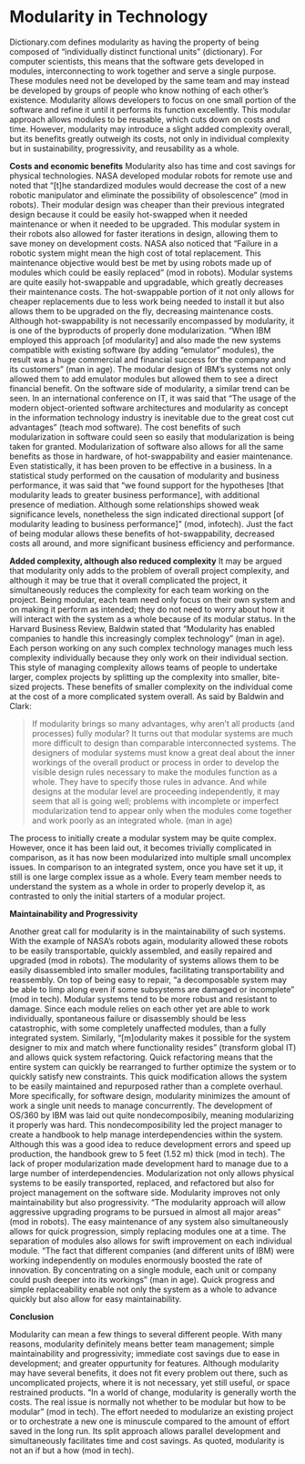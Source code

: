 # Modularity in Technology
Dictionary.com defines modularity as having the property of being composed of “individually distinct functional units” (dictionary). For computer scientists, this means that the software gets developed in modules, interconnecting to work together and serve a single purpose. These modules need not be developed by the same team and may instead be developed by groups of people who know nothing of each other’s existence. Modularity allows developers to focus on one small portion of the software and refine it until it performs its function excellently. This modular approach allows modules to be reusable, which cuts down on costs and time. However, modularity may introduce a slight added complexity overall, but its benefits greatly outweigh its costs, not only in individual complexity but in sustainability, progressivity, and reusability as a whole.

**Costs and economic benefits**
Modularity also has time and cost savings for physical technologies. NASA developed modular robots for remote use and noted that “[t]he standardized modules would decrease the cost of a new robotic manipulator and eliminate the possibility of obsolescence” (mod in robots). Their modular design was cheaper than their previous integrated design because it could be easily hot-swapped when it needed maintenance or when it needed to be upgraded. This modular system in their robots also allowed for faster iterations in design, allowing them to save money on development costs. NASA also noticed that “Failure in a robotic system might mean the high cost of total replacement. This maintenance objective would best be met by using robots made up of modules which could be easily replaced” (mod in robots). Modular systems are quite easily hot-swappable and upgradable, which greatly decreases their maintenance costs. The hot-swappable portion of it not only allows for cheaper replacements due to less work being needed to install it but also allows them to be upgraded on the fly, decreasing maintenance costs. Although hot-swappability is not necessarily encompassed by modularity, it is one of the byproducts of properly done modularization. “When IBM employed this approach [of modularity] and also made the new systems compatible with existing software (by adding “emulator” modules), the result was a huge commercial and financial success for the company and its customers” (man in age). The modular design of IBM’s systems not only allowed them to add emulator modules but allowed them to see a direct financial benefit. On the software side of modularity, a similar trend can be seen. In an international conference on IT, it was said that “The usage of the modern object-oriented software architectures and modularity as concept in the information technology industry is inevitable due to the great cost cut advantages” (teach mod software). The cost benefits of such modularization in software could seen so easily that modularization is being taken for granted. Modularization of software also allows for all the same benefits as those in hardware, of hot-swappability and easier maintenance. Even statistically, it has been proven to be effective in a business. In a statistical study performed on the causation of modularity and business performance, it was said that “we found support for the hypotheses [that modularity leads to greater business performance], with additional presence of mediation. Although some relationships showed weak significance levels, nonetheless the sign indicated directional support [of modularity leading to business performance]” (mod, infotech). Just the fact of being modular allows these benefits of hot-swappability, decreased costs all around, and more significant business efficiency and performance.

**Added complexity, although also reduced complexity**
It may be argued that modularity only adds to the problem of overall project complexity, and although it may be true that it overall complicated the project, it simultaneously reduces the complexity for each team working on the project. Being modular, each team need only focus on their own system and on making it perform as intended; they do not need to worry about how it will interact with the system as a whole because of its modular status. In the Harvard Business Review, Baldwin stated that “Modularity has enabled companies to handle this increasingly complex technology” (man in age). Each person working on any such complex technology manages much less complexity individually because they only work on their individual section. This style of managing complexity allows teams of people to undertake larger, complex projects by splitting up the complexity into smaller, bite-sized projects. These benefits of smaller complexity on the individual come at the cost of a more complicated system overall. As said by Baldwin and Clark:

> If modularity brings so many advantages, why aren’t all products (and processes) fully modular? It turns out that modular systems are much more difficult to design than comparable interconnected systems. The designers of modular systems must know a great deal about the inner workings of the overall product or process in order to develop the visible design rules necessary to make the modules function as a whole. They have to specify those rules in advance. And while designs at the modular level are proceeding independently, it may seem that all is going well; problems with incomplete or imperfect modularization tend to appear only when the modules come together and work poorly as an integrated whole. (man in age)

The process to initially create a modular system may be quite complex. However, once it has been laid out, it becomes trivially complicated in comparison, as it has now been modularized into multiple small uncomplex issues. In comparison to an integrated system, once you have set it up, it still is one large complex issue as a whole. Every team member needs to understand the system as a whole in order to properly develop it, as contrasted to only the initial starters of a modular project.

**Maintainability and Progressivity**

Another great call for modularity is in the maintainability of such systems. With the example of NASA’s robots again, modularity allowed these robots to be easily transportable, quickly assembled, and easily repaired and upgraded (mod in robots). The modularity of systems allows them to be easily disassembled into smaller modules, facilitating transportability and reassembly. On top of being easy to repair, “a decomposable system may be able to limp along even if some subsystems are damaged or incomplete” (mod in tech). Modular systems tend to be more robust and resistant to damage. Since each module relies on each other yet are able to work individually, spontaneous failure or disassembly should be less catastrophic, with some completely unaffected modules, than a fully integrated system. Similarly, “[m]odularity makes it possible for the system designer to mix and match where functionality resides” (transform global IT) and allows quick system refactoring. Quick refactoring means that the entire system can quickly be rearranged to further optimize the system or to quickly satisfy new constraints. This quick modification allows the system to be easily maintained and repurposed rather than a complete overhaul. More specifically, for software design, modularity minimizes the amount of work a single unit needs to manage concurrently. The development of OS/360 by IBM was laid out quite nondecomposibily, meaning modularizing it properly was hard. This nondecomposibility led the project manager to create a handbook to help manage interdependencies within the system. Although this was a good idea to reduce development errors and speed up production, the handbook grew to 5 feet (1.52 m) thick (mod in tech). The lack of proper modularization made development hard to manage due to a large number of interdependencies. Modularization not only allows physical systems to be easily transported, replaced, and refactored but also for project management on the software side. Modularity improves not only maintainability but also progressivity. “The modularity approach will allow aggressive upgrading programs to be pursued in almost all major areas” (mod in robots). The easy maintenance of any system also simultaneously allows for quick progression, simply replacing modules one at a time. The separation of modules also allows for swift improvement on each individual module. “The fact that different companies (and different units of IBM) were working independently on modules enormously boosted the rate of innovation. By concentrating on a single module, each unit or company could push deeper into its workings” (man in age). Quick progress and simple replaceability enable not only the system as a whole to advance quickly but also allow for easy maintainability. 

**Conclusion**

Modularity can mean a few things to several different people. With many reasons, modularity definitely means better team management; simple maintainability and progressivity; immediate cost savings due to ease in development; and greater oppurtunity for features. Although modularity may have several benefits, it does not fit every problem out there, such as uncomplicated projects, where it is not necessary, yet still useful, or space restrained products. “In a world of change, modularity is generally worth the costs. The real issue is normally not whether to be modular but how to be modular” (mod in tech). The effort needed to modularize an existing project or to orchestrate a new one is minuscule compared to the amount of effort saved in the long run. Its split approach allows parallel development and simultaneously facilitates time and cost savings. As quoted, modularity is not an if but a how (mod in tech).
